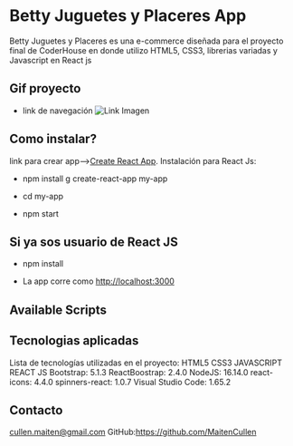 # Betty Juguetes y Placeres App


Betty Juguetes y Placeres es una e-commerce diseñada para el proyecto final de CoderHouse en donde utilizo HTML5, CSS3, librerias variadas y Javascript en React js 

## Gif proyecto
- link de navegación
![Link Imagen](./public/img/Animation.gif)
## Como instalar?
link para crear app-->[Create React App](https://github.com/facebook/create-react-app).
Instalación para React Js:

 - npm install g create-react-app my-app

 - cd my-app

 - npm start

## Si ya sos usuario de React JS
 - npm install

- La app corre como [http://localhost:3000](http://localhost:3000) 

## Available Scripts

## Tecnologias aplicadas
Lista de tecnologías utilizadas en el proyecto:
HTML5
CSS3
JAVASCRIPT
REACT JS
Bootstrap: 5.1.3
ReactBoostrap: 2.4.0
NodeJS: 16.14.0
react-icons: 4.4.0
spinners-react: 1.0.7
Visual Studio Code: 1.65.2

## Contacto

cullen.maiten@gmail.com
GitHub:https://github.com/MaitenCullen